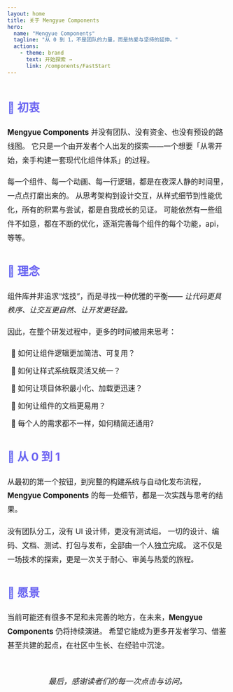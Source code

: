 ```yaml
---
layout: home
title: 关于 Mengyue Components
hero:
  name: "Mengyue Components"
  tagline: "从 0 到 1，不是团队的力量，而是热爱与坚持的延伸。"
  actions:
    - theme: brand
      text: 开始探索 →
      link: /components/FastStart
---
```


<section class="about-container">
  <h2>💫 初衷</h2>
  <p>
    <strong>Mengyue Components</strong> 并没有团队、没有资金、也没有预设的路线图。
    它只是一个由开发者个人出发的探索——一个想要「从零开始，亲手构建一套现代化组件体系」的过程。
  </p>

  <p>
    每一个组件、每一个动画、每一行逻辑，都是在夜深人静的时间里，一点点打磨出来的。
    从思考架构到设计交互，从样式细节到性能优化，所有的积累与尝试，都是自我成长的见证。
    可能依然有一些组件不如意，都在不断的优化，逐渐完善每个组件的每个功能，api，等等。
  </p>

  <h2>🧩 理念</h2>
  <p>
    组件库并非追求“炫技”，而是寻找一种优雅的平衡——
    <em>让代码更具秩序、让交互更自然、让开发更轻盈。</em>
  </p>

  <p>
    因此，在整个研发过程中，更多的时间被用来思考：
  </p>
  <ul>
    <li>如何让组件逻辑更加简洁、可复用？</li>
    <li>如何让样式系统既灵活又统一？</li>
    <li>如何让项目体积最小化、加载更迅速？</li>
    <li>如何让组件的文档更易用？</li>
    <li>每个人的需求都不一样，如何精简还通用?</li>
  </ul>

  <h2>🚀 从 0 到 1</h2>
  <p>
    从最初的第一个按钮，到完整的构建系统与自动化发布流程，
    <strong>Mengyue Components</strong> 的每一处细节，都是一次实践与思考的结果。
  </p>

  <p>
    没有团队分工，没有 UI 设计师，更没有测试组。
    一切的设计、编码、文档、测试、打包与发布，全部由一个人独立完成。
    这不仅是一场技术的探索，更是一次关于耐心、审美与热爱的旅程。
  </p>

  <h2>🌈 愿景</h2>
  <p>
    当前可能还有很多不足和未完善的地方，在未来，<strong>Mengyue Components</strong> 仍将持续演进。
    希望它能成为更多开发者学习、借鉴甚至共建的起点，在社区中生长、在经验中沉淀。
  </p>

  <p class="thanks">
    最后，感谢读者们的每一次点击与访问。
  </p>
</section>

<style scoped>
.about-container {
  max-width: 860px;
  margin: 3rem auto;
  line-height: 1.9;
  font-size: 1.05rem;
  color: var(--vp-c-text-1);
}
.about-container h2 {
  font-size: 1.6rem;
  margin: 2.2rem 0 1rem;
  background: linear-gradient(90deg, #6366f1, #a855f7);
  -webkit-background-clip: text;
  -webkit-text-fill-color: transparent;
}
.about-container p {
  margin-bottom: 1.1rem;
}
.about-container ul {
  padding-left: 1.5rem;
  margin: 0.5rem 0 1.5rem;
}
.about-container li {
  list-style-type: "🌿 ";
  margin-bottom: 0.5rem;
}
.thanks {
  text-align: center;
  font-style: italic;
  font-size: 1.1rem;
  color: var(--vp-c-text-2);
  margin-top: 3rem;
}
</style>
